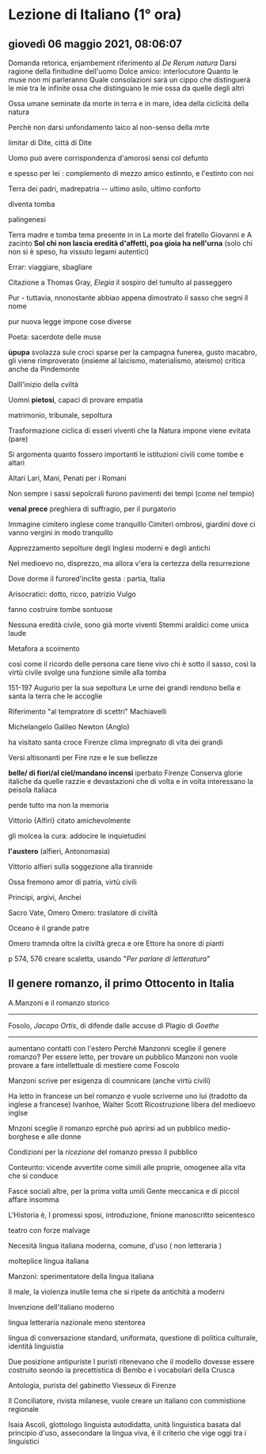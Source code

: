 # Lezione di Italiano (1° ora)

## giovedì 06 maggio 2021, 08:06:07

Domanda retorica, enjambement
riferimento al *De Rerum natura*
Darsi ragione della finitudine dell'uomo 
Dolce amico: interlocutore
Quanto le muse non mi parleranno 
Quale consolazioni sarà un cippo che distinguerà le mie tra le infinite ossa che distinguano le mie ossa da quelle degli altri

Ossa umane seminate da morte in terra e in mare, idea della ciclicità della natura

Perchè non darsi unfondamento laico al non-senso della mrte

limitar di Dite, città di Dite

Uomo può avere corrispondenza d'amorosi sensi col defunto

e spesso  per lei : complemento di mezzo
amico estinnto, e l'estinto con noi

Terra dei padri, madrepatria -- ultimo asilo, ultimo conforto

diventa tomba

palingenesi

Terra  madre e tomba
tema presente in 
in La morte del fratello Giovanni e A zacinto
**Sol chi non lascia eredità d'affetti, poa gioia ha nell'urna** (solo chi non si è speso, ha vissuto legami autentici)

Errar: viaggiare, sbagliare

Citazione a Thomas Gray, *Elegia*
il sospiro del tumulto al passeggero


Pur - tuttavia, nnonostante abbiao appena dimostrato il sasso che segni il nome

pur nuova legge impone cose diverse

Poeta: sacerdote delle muse

**ùpupa** svolazza sule croci sparse per la campagna funerea, gusto macabro, gli viene rimproverato (insieme al laicismo, materialismo, ateismo)
critica anche da Pindemonte

Dalll'inizio della cviltà

Uomni **pietosi**, capaci di provare empatia

matrimonio, tribunale, sepoltura

Trasformazione ciclica di esseri viventi che la Natura impone viene evitata (pare)

Si argomenta quanto fossero importanti le istituzioni civili come tombe e altari

Altari
Lari, Mani, Penati   per i Romani

Non sempre i sassi sepolcrali furono pavimenti dei tempi (come nel tempio)


**venal prece**  preghiera di suffragio, per il purgatorio



Immagine cimitero inglese come tranquillo
Cimiteri ombrosi, giardini dove ci vanno vergini in modo tranquillo


Apprezzamento sepolture degli Inglesi moderni e degli antichi

Nel medioevo no, disprezzo, ma allora v'era la certezza della resurrezione

Dove dorme il furored'inclite gesta : partia, Italia

Arisocratici: dotto, ricco, patrizio Vulgo

fanno costruire tombe sontuose

Nessuna eredità civile, sono già morte viventi
Stemmi araldici come unica laude

Metafora a scoimento

così come il ricordo delle persona care tiene vivo chi è sotto il sasso, così la virtù civile  svolge una funzione simile alla tomba
 
 151-197
 Augurio per la sua sepoltura
Le urne dei grandi rendono bella e santa la terra che le accoglie

Riferimento "al tempratore di scettri" 
Machiavelli

Michelangelo
Galileo
Newton (Anglo)

ha visitato santa croce
Firenze
clima impregnato di vita dei grandi

Versi altisonanti per Fire nze e le sue bellezze

**belle/ di fiori/al ciel/mandano incensi**
iperbato
Firenze
Conserva glorie italiche da quelle razzie e devastazioni che di volta e in volta interessano la peisola italiaca

perde tutto ma non la memoria

Vittorio {Alfiri} citato amichevolmente

gli molcea la cura: addocire le inquietudini

**l'austero** (alfieri, Antonomasia)

Vittorio alfieri sulla soggezione alla tirannide

Ossa fremono amor di patria, virtù civili

Principi, argivi, Anchei 

Sacro Vate, Omero
Omero: traslatore di civiltà

Oceano è il grande patre

Omero tramnda oltre la civiltà greca e ore Ettore ha onore di pianti

p 574, 576
creare scaletta, usando "*Per parlare di letteratura*"

## Il genere romanzo, il primo Ottocento in Italia

A.Manzoni e il romanzo storico

---
Fosolo, *Jacopo Ortis*, di difende dalle accuse di Plagio di *Goethe*

---

aumentano contatti con l'estero
Perchè Manzonni sceglie il genere romanzo?
Per essere letto, per trovare un pubblico
Manzoni non vuole provare a fare intellettuale di mestiere come Foscolo

Manzoni scrive per esigenza di coumnicare (anche virtù civili)

Ha letto in francese un bel romanzo e vuole scriverne uno lui (tradotto da inglese a francese) Ivanhoe, Walter Scott
Ricostruzione libera del medioevo inglse

Mnzoni sceglie il romanzo eprchè può aprirsi ad un pubblico medio-borghese e alle donne


Condizioni per la *ricezione* del romanzo presso il pubblico

Conteunto: vicende avvertite come simili alle proprie, omogenee alla vita che si conduce

Fasce sociali altre, per la prima volta umili
Gente meccanica e di piccol affare insomma

L'Historia è, I promessi sposi, introduzione, finione manoscritto seicentesco

teatro con forze malvage 

Necesità lingua italiana moderna, comune, d'uso ( non letteraria )

molteplice lingua italiana

Manzoni: sperimentatore della lingua italiana 

Il male, la violenza inutile
tema che si ripete da antichità a moderni

Invenzione dell'italiano moderno

lingua letteraria nazionale meno stentorea

lingua  di conversazione standard, uniformata, questione di politica culturale, identità linguistia

Due posizione antipuriste
I puristi ritenevano che il modello dovesse essere costruito seondo la precettistica di Bembo e i vocabolari della Crusca

Antologia, purista del gabinetto Viesseux di Firenze

Il Conciliatore, rivista milanese, vuole creare un italiano con commistione regionale

Isaia Ascoli, glottologo linguista autodidatta, unità linguistica basata dal principio d'uso, assecondare la lingua viva, è il criterio che vige oggi tra i linguistici

<!--stackedit_data:
eyJoaXN0b3J5IjpbMTI1MDY3ODI3LDQ1MDcxNTk5NywxNTAwND
I3MzU4XX0=
-->